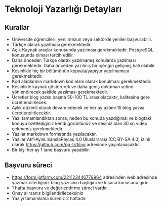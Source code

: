 # Teknoloji Yazarlığı Detayları

## Kurallar 

* Üniversite öğrencileri, yeni mezun veya sektörde yeniler başvurabilir.
* Türkçe olarak yazılması gerekmektedir.
* Açık Kaynak araçlar konusunda yazılması gerekmektedir. PostgreSQL konusunda olması tercih edilir.
* Daha önceden Türkçe olarak yazılmamış konularda yazılması gerekmektedir. Daha önceden yazılmış bir içeriğin gelişmiş hali olabilir.
* Kesinlikle hiç bir bölümünün kopyala/yapıştır yapılmaması gerekmektedir. 
* Kod alanlarının markdown kod alanı olarak konulması gerekmektedir.
* Kesinlikle kaynak göstererek ve daha geniş doküman setine yönlendirecek şekilde yazılması gerekmektedir. 
* Ücretler blog yazısı başına 50-100 TL arası olacaktır, kalitesine göre ücretlendirilecek.
* Aylık düzenli olarak devam edecek ve her ay azâmi 15 blog yazısı ücretlendirilecektir.
* Yazı tamamlandıktan sonra, neden bu konuda yazdığınızı ve blogtaki konuyu özetlediğiniz kendi görüntünüz ve sesiniz olan 30 sn video çekmeniz gerekmektedir. 
* Yazılar markdown formatında yazılacaktır.
* Yazılar Atıf-AynıLisanslaPaylaş 4.0 Uluslararası (CC BY-SA 4.0) izinli olarak https://github.com/pg-tr/blog adresinde yayınlanacaktır.
* Bir kişi her ay 1 tane başvuru yapabilir.

## Başvuru süreci
* https://form.jotform.com/221123446779964 adresinden web adresinde yazmak istediğiniz blog yazısının başlığını ve kısaca konusunu girin. 
* 1 hafta başvuru ve değerlendirme süreci vardır. 
* Onay alırsanız bilgilendirileceksiniz
* Yazıyı tamamlama süreniz 2 haftadır.
